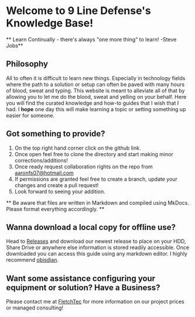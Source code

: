 # Welcome to 9 Line Defense's Knowledge Base!

** Learn Continually - there's always "one more thing" to learn! -Steve Jobs**

  

## Philosophy

All to often it is difficult to learn new things. Especially in technology fields where the path to a solution or setup can often be paved with many hours of blood, sweat and typing. This website is meant to alleviate all of that by allowing you to let me do the blood, sweat and yelling on your behalf. Here you will find the curated knowledge and how-to guides that I wish that I had. I **hope** one day this will make learning a topic or setting something up easier for someone.

## Got something to provide? 

1. On the top right hand corner click on the github link. 
2. Once open feel free to clone the directory and start making minor corrections/additions! 
3. Once ready request collaboration rights on the repo from aaronfs07@hotmail.com
4. If permissions are granted feel free to create a branch, update your changes and create a pull request! 
5. Look forward to seeing your addition. 

** Be aware that files are written in Markdown and compiled using MkDocs. Please format everything accordingly. **


## Wanna download a local copy for offline use?

Head to [Releases](https://github.com/aaronfs07/9linedefense-knowledge/releases) and download our newest release to place on your HDD, Share Drive or anywhere else information is stored readily accessible. Once downloaded you can access this guide using any markdown editor. I highly recommend [obisdian](https://obsidian.md/download).

## Want some assistance configuring your equipment or solution? Have a Business?

Please contact me at [FletchTec](www.fletchtec.com) for more information on our project prices or managed consulting!
